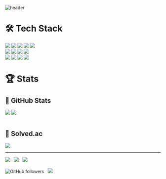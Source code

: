 ![header](https://capsule-render.vercel.app/api?type=waving&color=gradient&height=200&section=header&text=Sangho&nbsp;Kim&fontSize=80&animation)
<!-- Stacks -->
<div class="stacks">
<h1> 🛠️ Tech Stack </h2>
<!-- C -->
<img src="https://img.shields.io/badge/C-A8B9CC?style=flat&logo=c&logoColor=white"> 
<!-- C++ -->
<img src="https://img.shields.io/badge/C++-00599C?style=flat&logo=c%2B%2B&logoColor=white">
<!-- Java -->
<img src="https://img.shields.io/badge/Java-007396?style=flat&logo=java&logoColor=white">
<!-- Python -->
<img src="https://img.shields.io/badge/Python-3776AB?style=flat&logo=python&logoColor=white">
<!-- JavaScript -->
<img src="https://img.shields.io/badge/JavaScript-F7DF1E?style=flat&logo=javascript&logoColor=white">
<br>
<!-- HTML5 -->
<img src="https://img.shields.io/badge/HTML5-E34F26?style=flat&logo=html5&logoColor=white">
<!-- CSS -->
<img src="https://img.shields.io/badge/CSS3-1572B6?style=flat&logo=css3&logoColor=white">
<!-- Node.js -->
<img src="https://img.shields.io/badge/Node.js-339933?style=flat&logo=node.js&logoColor=white">
<!-- Django -->
<img src="https://img.shields.io/badge/Django-092E20?style=flat&logo=django&logoColor=white">
<br>
<!-- Dart -->
<img src="https://img.shields.io/badge/Dart-0175C2?style=flat&logo=dart&logoColor=white">
<!-- Flutter -->
<img src="https://img.shields.io/badge/Flutter-02569B?style=flat&logo=flutter&logoColor=white">
<!-- MySQL -->
<img src="https://img.shields.io/badge/MySQL-4479A1?style=flat&logo=mysql&logoColor=white">
<!-- Firebase -->
<img src="https://img.shields.io/badge/Firebase-FFCA28?style=flat&logo=firebase&logoColor=white">
</div>

<!-- Stats -->
<div class="stats">
<h1>🏆 Stats</h1>
<div class="github-stats">
<h2>🔸 GitHub Stats </h2>
<img class="github-stats" src="https://github-readme-stats.vercel.app/api?username=devkimsangho&show_icons=true&count_private=true&hide=stars&include_all_commits=true&icon_color=fff&bg_color=30,e96443,904e95&title_color=fff&text_color=fff">
<img class="toplangs" src="https://github-readme-stats.vercel.app/api/top-langs/?username=devkimsangho&layout=compact&bg_color=30,e96443,904e95&title_color=fff&text_color=fff">
</div>
<br>
<div class="solvedac-stats">
<h2>🔸 Solved.ac</h2>
<a class="solvedac" href="https://solved.ac/devkimsangho/"><img src="http://mazassumnida.wtf/api/v2/generate_badge?boj=devkimsangho"></a>
</div>
</div>

---
<div class="footer">
<a href="mailto:esaitchkim@gmail.com"><img src="https://img.shields.io/badge/esaitchkim@gmail.com-EA4335?style=flat-square&logo=Gmail&logoColor=white&link=mailto:esaitchkim@gmail.com"></a>&nbsp;&nbsp;
<a href="mailto:sariel_ruby@naver.com"><img src="https://img.shields.io/badge/sariel_ruby@naver.com-03C75A?style=flat-square&logo=naver&logoColor=white&link=mailto:sariel_ruby@naver.com"></a>&nbsp;&nbsp;
<a href="mailto:esaitch@kakao.com"><img src="https://img.shields.io/badge/esaitch@kakao.com-FFCD00?style=flat-square&logo=kakaotalk&logoColor=black&link=mailto:esaitch@kakao.com"></a>
<br><br>
<img alt="GitHub followers" src="https://img.shields.io/github/followers/devkimsangho?style=social">&nbsp;&nbsp;
<img src="https://hits.seeyoufarm.com/api/count/incr/badge.svg?url=https%3A%2F%2Fgithub.com%2Fdevkimsangho%2Fhit-counter&count_bg=%2379C83D&title_bg=%23555555&icon=&icon_color=%23E7E7E7&title=hits&edge_flat=false"/>
</div>
